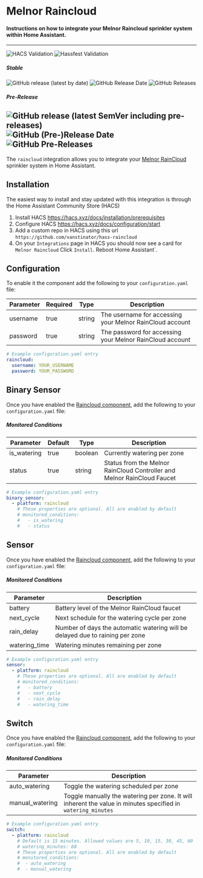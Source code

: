 # Melnor Raincloud

#### Instructions on how to integrate your Melnor Raincloud sprinkler system within Home Assistant.

---

![HACS Validation](https://github.com/vanstinator/hass-raincloud/workflows/HACS%20Validation/badge.svg?branch=master) ![Hassfest Validation](https://github.com/vanstinator/hass-raincloud/workflows/Hassfest%20Validation/badge.svg?branch=master)

<!-- ### Stats
![GitHub All Releases](https://img.shields.io/github/downloads/vanstinator/hass-raincloud/total?color=orange&label=Total%20downloads&style=for-the-badge) -->

##### Stable
![GitHub release (latest by date)](https://img.shields.io/github/v/release/vanstinator/hass-raincloud?style=for-the-badge) ![GitHub Release Date](https://img.shields.io/github/release-date/vanstinator/hass-raincloud?style=for-the-badge) ![GitHub Releases](https://img.shields.io/github/downloads/vanstinator/hass-raincloud/latest/total?color=purple&label=%20release%20Downloads&style=for-the-badge) 


##### Pre-Release
![GitHub release (latest SemVer including pre-releases)](https://img.shields.io/github/v/release/vanstinator/hass-raincloud?color=blue&include_prereleases&label=Pre-release&sort=semver&style=for-the-badge)
![GitHub (Pre-)Release Date](https://img.shields.io/github/release-date-pre/vanstinator/hass-raincloud?label=Pre-release%20date&style=for-the-badge)
![GitHub Pre-Releases](https://img.shields.io/github/downloads-pre/vanstinator/hass-raincloud/latest/total?color=purple&label=pre-release%20downloads&style=for-the-badge)
---

The `raincloud` integration allows you to integrate your [Melnor RainCloud](https://wifiaquatimer.com) sprinkler system in Home Assistant.

## Installation
The easiest way to install and stay updated with this integration is through the Home Assistant Community Store (HACS)

1. Install HACS https://hacs.xyz/docs/installation/prerequisites
1. Configure HACS https://hacs.xyz/docs/configuration/start
1. Add a custom repo in HACS using this url `https://github.com/vanstinator/hass-raincloud`
1. On your `Integrations` page in HACS you should now see a card for `Melnor Raincloud` Click `Install`. Reboot Home Assistant`.

## Configuration

To enable it the component add the following to your `configuration.yaml` file:

Parameter | Required | Type | Description
------------ | ------------- | ------------ | ------------- |
username | true | string | The username for accessing your Melnor RainCloud account
password | true | string | The password for accessing your Melnor RainCloud account

```yaml
# Example configuration.yaml entry
raincloud:
  username: YOUR_USERNAME
  password: YOUR_PASSWORD
```

## Binary Sensor

Once you have enabled the [Raincloud component](#configuration), add the following to your `configuration.yaml` file:

##### Monitored Conditions
Parameter | Default | Type | Description
------------ | ------------- |------------ | ------------- |
is_watering | true | boolean | Currently watering per zone
status | true | string | Status from the Melnor RainCloud Controller and Melnor RainCloud Faucet

```yaml
# Example configuration.yaml entry
binary_sensor:
  - platform: raincloud
    # These properties are optional. All are enabled by default
    # monitored_conditions:
    #   - is_watering
    #   - status
```

## Sensor

Once you have enabled the [Raincloud component](#configuration), add the following to your `configuration.yaml` file:

##### Monitored Conditions

Parameter | Description
------------ | ------------- |
battery | Battery level of the Melnor RainCloud faucet
next_cycle | Next schedule for the watering cycle per zone
rain_delay | Number of days the automatic watering will be delayed due to raining per zone
watering_time | Watering minutes remaining per zone


```yaml
# Example configuration.yaml entry
sensor:
  - platform: raincloud
    # These properties are optional. All are enabled by default
    # monitored_conditions:
    #   - battery
    #   - next_cycle
    #   - rain_delay
    #   - watering_time
```

## Switch

Once you have enabled the [Raincloud component](#configuration), add the following to your `configuration.yaml` file:

##### Monitored Conditions

Parameter | Description
------------ | ------------- |
auto_watering | Toggle the watering scheduled per zone
manual_watering | Toggle manually the watering per zone. It will inherent the value in minutes specified in `watering_minutes`

```yaml
# Example configuration.yaml entry
switch:
  - platform: raincloud
    # Default is 15 minutes. Allowed values are 5, 10, 15, 30, 45, 60
    # watering_minutes: 60
    # These properties are optional. All are enabled by default
    # monitored_conditions:
    #  - auto_watering
    #  - manual_watering
```
